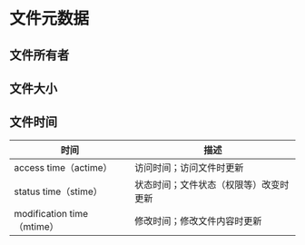 # 文件元数据

## 文件所有者

## 文件大小

## 文件时间

| 时间                       | 描述                                   |
| -------------------------- | -------------------------------------- |
| access time（actime）      | 访问时间；访问文件时更新               |
| status time（stime）       | 状态时间；文件状态（权限等）改变时更新 |
| modification time（mtime） | 修改时间；修改文件内容时更新           |